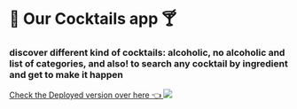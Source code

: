# 🍹 Our Cocktails app 🍸
### discover different kind of cocktails: alcoholic, no alcoholic and list of categories, and also! to search any cocktail by ingredient and get to make it happen 

[Check the Deployed version over here 👈 ](https://hardcore-volhard-2d7607.netlify.app/)
![](https://media.giphy.com/media/dY0A2zOKQjzEigiR58/giphy.gif)
